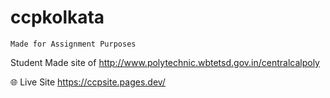 # ccpkolkata

```Made for Assignment Purposes``` 

Student Made site of http://www.polytechnic.wbtetsd.gov.in/centralcalpoly

:globe_with_meridians: Live Site
https://ccpsite.pages.dev/
